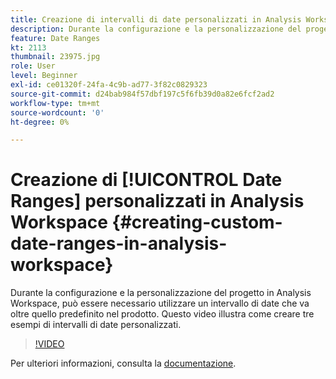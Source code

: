 ```yaml
---
title: Creazione di intervalli di date personalizzati in Analysis Workspace
description: Durante la configurazione e la personalizzazione del progetto in Analysis Workspace, può essere necessario utilizzare un intervallo di date che va oltre quello predefinito nel prodotto. Questo video illustra come creare tre esempi di intervalli di date personalizzati.
feature: Date Ranges
kt: 2113
thumbnail: 23975.jpg
role: User
level: Beginner
exl-id: ce01320f-24fa-4c9b-ad77-3f82c0829323
source-git-commit: d24bab984f57dbf197c5f6fb39d0a82e6fcf2ad2
workflow-type: tm+mt
source-wordcount: '0'
ht-degree: 0%

---
```


# Creazione di [!UICONTROL Date Ranges] personalizzati in Analysis Workspace {#creating-custom-date-ranges-in-analysis-workspace}

Durante la configurazione e la personalizzazione del progetto in Analysis Workspace, può essere necessario utilizzare un intervallo di date che va oltre quello predefinito nel prodotto. Questo video illustra come creare tre esempi di intervalli di date personalizzati.

>[!VIDEO](https://video.tv.adobe.com/v/23975/?quality=12&learn=on)

Per ulteriori informazioni, consulta la [documentazione](https://experienceleague.adobe.com/docs/analytics/analyze/analysis-workspace/components/calendar-date-ranges/custom-date-ranges.html?lang=it).
